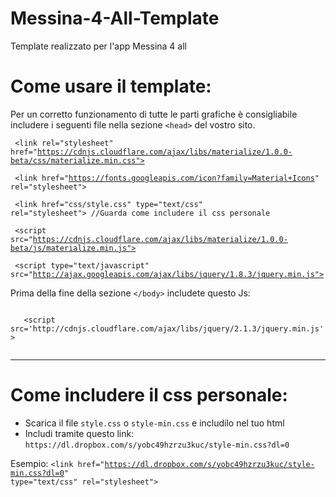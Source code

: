 # Messina-4-All-Template
Template realizzato per l'app Messina 4 all

# Come usare il template:

Per un corretto funzionamento di tutte le parti grafiche è consigliabile includere 
i seguenti file nella sezione <code>&lt;head></code> del vostro sito.


<code>  &lt;link rel="stylesheet" href="https://cdnjs.cloudflare.com/ajax/libs/materialize/1.0.0-beta/css/materialize.min.css"></code>
  
<code> &lt;link href="https://fonts.googleapis.com/icon?family=Material+Icons" rel="stylesheet"> </code>
   
<code> &lt;link href="css/style.css" type="text/css" rel="stylesheet"> //Guarda come includere il css personale </code>
   
<code> &lt;script src="https://cdnjs.cloudflare.com/ajax/libs/materialize/1.0.0-beta/js/materialize.min.js"></script></code>

<code> &lt;script type="text/javascript" src="http://ajax.googleapis.com/ajax/libs/jquery/1.8.3/jquery.min.js"></script></code>

  
 Prima della fine della sezione <code>&lt;/body></code> includete questo Js:
 
 <code>
   &lt;script src='http://cdnjs.cloudflare.com/ajax/libs/jquery/2.1.3/jquery.min.js'></script>
  </code>
  
  
------------------------------------------------------------------------------------------------------------------------------------------



# Come includere il css personale:

<ul>
<li>Scarica il file <code>style.css</code> o <code>style-min.css</code> e includilo nel tuo html</li>
  <li>Includi tramite questo link: <code>https://dl.dropbox.com/s/yobc49hzrzu3kuc/style-min.css?dl=0</code></li>
  </ul>
  
  Esempio: <code>&lt;link href="https://dl.dropbox.com/s/yobc49hzrzu3kuc/style-min.css?dl=0" type="text/css" rel="stylesheet"></code>
  
  
